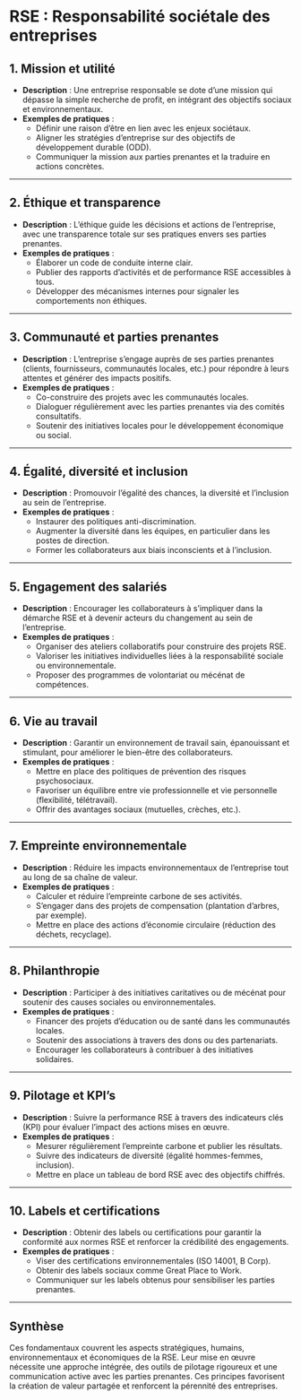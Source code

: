 # RSE : Responsabilité sociétale des entreprises

## 1. **Mission et utilité**

-   **Description** : Une entreprise responsable se dote d’une mission qui dépasse la simple recherche de profit, en intégrant des objectifs sociaux et environnementaux.
-   **Exemples de pratiques** :
    -   Définir une raison d’être en lien avec les enjeux sociétaux.
    -   Aligner les stratégies d’entreprise sur des objectifs de développement durable (ODD).
    -   Communiquer la mission aux parties prenantes et la traduire en actions concrètes.


---------
## 2. **Éthique et transparence**

-   **Description** : L’éthique guide les décisions et actions de l’entreprise, avec une transparence totale sur ses pratiques envers ses parties prenantes.
-   **Exemples de pratiques** :
    -   Élaborer un code de conduite interne clair.
    -   Publier des rapports d’activités et de performance RSE accessibles à tous.
    -   Développer des mécanismes internes pour signaler les comportements non éthiques.


---------
## 3. **Communauté et parties prenantes**

-   **Description** : L’entreprise s’engage auprès de ses parties prenantes (clients, fournisseurs, communautés locales, etc.) pour répondre à leurs attentes et générer des impacts positifs.
-   **Exemples de pratiques** :
    -   Co-construire des projets avec les communautés locales.
    -   Dialoguer régulièrement avec les parties prenantes via des comités consultatifs.
    -   Soutenir des initiatives locales pour le développement économique ou social.


---------
## 4. **Égalité, diversité et inclusion**

-   **Description** : Promouvoir l’égalité des chances, la diversité et l’inclusion au sein de l’entreprise.
-   **Exemples de pratiques** :
    -   Instaurer des politiques anti-discrimination.
    -   Augmenter la diversité dans les équipes, en particulier dans les postes de direction.
    -   Former les collaborateurs aux biais inconscients et à l’inclusion.


---------
## 5. **Engagement des salariés**

-   **Description** : Encourager les collaborateurs à s’impliquer dans la démarche RSE et à devenir acteurs du changement au sein de l’entreprise.
-   **Exemples de pratiques** :
    -   Organiser des ateliers collaboratifs pour construire des projets RSE.
    -   Valoriser les initiatives individuelles liées à la responsabilité sociale ou environnementale.
    -   Proposer des programmes de volontariat ou mécénat de compétences.


---------
## 6. **Vie au travail**

-   **Description** : Garantir un environnement de travail sain, épanouissant et stimulant, pour améliorer le bien-être des collaborateurs.
-   **Exemples de pratiques** :
    -   Mettre en place des politiques de prévention des risques psychosociaux.
    -   Favoriser un équilibre entre vie professionnelle et vie personnelle (flexibilité, télétravail).
    -   Offrir des avantages sociaux (mutuelles, crèches, etc.).

---------
## 7. **Empreinte environnementale**

-   **Description** : Réduire les impacts environnementaux de l’entreprise tout au long de sa chaîne de valeur.
-   **Exemples de pratiques** :
    -   Calculer et réduire l’empreinte carbone de ses activités.
    -   S’engager dans des projets de compensation (plantation d’arbres, par exemple).
    -   Mettre en place des actions d’économie circulaire (réduction des déchets, recyclage).


---------
## 8. **Philanthropie**

-   **Description** : Participer à des initiatives caritatives ou de mécénat pour soutenir des causes sociales ou environnementales.
-   **Exemples de pratiques** :
    -   Financer des projets d’éducation ou de santé dans les communautés locales.
    -   Soutenir des associations à travers des dons ou des partenariats.
    -   Encourager les collaborateurs à contribuer à des initiatives solidaires.

---------
## 9. **Pilotage et KPI’s**

-   **Description** : Suivre la performance RSE à travers des indicateurs clés (KPI) pour évaluer l’impact des actions mises en œuvre.
-   **Exemples de pratiques** :
    -   Mesurer régulièrement l’empreinte carbone et publier les résultats.
    -   Suivre des indicateurs de diversité (égalité hommes-femmes, inclusion).
    -   Mettre en place un tableau de bord RSE avec des objectifs chiffrés.

---------
## 10. **Labels et certifications**

-   **Description** : Obtenir des labels ou certifications pour garantir la conformité aux normes RSE et renforcer la crédibilité des engagements.
-   **Exemples de pratiques** :
    -   Viser des certifications environnementales (ISO 14001, B Corp).
    -   Obtenir des labels sociaux comme Great Place to Work.
    -   Communiquer sur les labels obtenus pour sensibiliser les parties prenantes.

---------
## Synthèse

Ces fondamentaux couvrent les aspects stratégiques, humains, environnementaux et économiques de la RSE. Leur mise en œuvre nécessite une approche intégrée, des outils de pilotage rigoureux et une communication active avec les parties prenantes. Ces principes favorisent la création de valeur partagée et renforcent la pérennité des entreprises.
<!--stackedit_data:
eyJoaXN0b3J5IjpbMTA0MjE0MTc2LDIwMjYzNjYyLDE5MDE2ND
kwMDldfQ==
-->